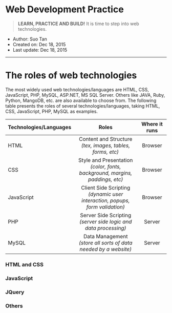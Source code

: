 # Web Development Practice

 > **LEARN, PRACTICE AND BUILD!** It is time to step into web technologies.
* Author: Suo Tan
* Created on: Dec 18, 2015
* Last update: Dec 18, 2015

---
# The roles of web technologies
The most widely used web technologies/languages are HTML, CSS, JavaScript, PHP, MySQL, ASP.NET, MS SQL Server. Others like JAVA, Ruby, Python, MangoDB, etc. are also available to choose from. The following table presents the roles of several technologies/languages, taking HTML, CSS, JavaScript, PHP, MySQL as examples.

| Technologies/Languages  | Roles     | Where it runs   |
| --------------|:---------------:|:---------------:|
| HTML          | Content and Structure <br> *(tex, images, tables, forms, etc)*    | Browser   |
| CSS           | Style and Presentation<br> *(color, fonts, background, margins, paddings, etc)*     | Browser   |
| JavaScript    | Client Side Scripting <br> *(dynamic user interaction, popups, form validation)*     | Browser   |
| PHP           | Server Side Scripting  <br> *(server side logic and data processing)*    | Server    |
| MySQL         | Data Management  <br> *(store all sorts of data needed by a website)*          | Server    |

### HTML and CSS


### JavaScript


### JQuery


### Others

